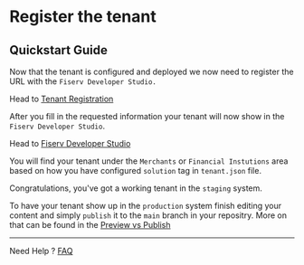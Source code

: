 # Register the tenant

## Quickstart Guide

Now that the tenant is configured and deployed we now need to register the URL with the `Fiserv Developer Studio.`

Head to [Tenant Registration]

After you fill in the requested information your tenant will now show in the `Fiserv Developer Studio`.

Head to [Fiserv Developer Studio]

You will find your tenant under the `Merchants` or `Financial Instutions` area based on how you have configured `solution` tag in `tenant.json` file.

Congratulations, you've got a working tenant in the `staging` system.

To have your tenant show up in the `production` system finish editing your content and simply `publish` it to the `main` branch in your repositry.  More on that can be found in the [Preview vs Publish]

___

Need Help ?
[FAQ]

[//]: # (These are reference links used in markdown file)

[Tenant Registration]: <?path=docs/getting-started/setup-tenant/register-tenant.md>

[Fiserv Developer Studio]: <https://developer.fiserv.com>

[Preview vs Publish]: <?path=docs/getting-started/preview-and-publish-content/preview-and-publish.md>

[FAQ]: <?path=docs/faq/faq.md>